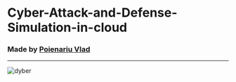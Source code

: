 # Cyber-Attack-and-Defense-Simulation-in-cloud

### Made by [Poienariu Vlad](https://www.linkedin.com/in/poienariu-vlad/)

---

![dyber](https://eu-images.contentstack.com/v3/assets/blt69509c9116440be8/blt8ffb90a2f64bacfa/6776f4544b281ca5e2bc465a/cybersecurity_NicoElNino-AlamyStockPhoto.jpg)






